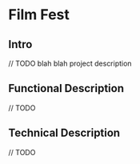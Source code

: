 # Film Fest

## Intro

// TODO blah blah project description

## Functional Description

// TODO

## Technical Description

// TODO